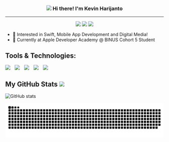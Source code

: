 <!-- Heading -->
<h3 align="center"><img src = "https://raw.githubusercontent.com/MartinHeinz/MartinHeinz/master/wave.gif" width = 30px> Hi there! I'm Kevin Harijanto</h3>

 <!-- About section -->
---

<p align="center">
<a href="https://github.com/kevinharijanto"><img src="https://img.shields.io/github/followers/kevinharijanto?style=social"></a>
<a href="https://www.linkedin.com/in/kevin-harijanto/"><img src="https://img.shields.io/badge/-kevinharijanto-blue?style=flat-square&logo=Linkedin&logoColor=white"></a>
<a href="https://kevin-harijanto.medium.com"><img src="https://img.shields.io/badge/-kevinharijanto-black?style=flat-square&logo=Medium&logoColor=white"></a>
</p>


- 👀 Interested in Swift, Mobile App Development and Digital Media!
- 🌱 Currently at Apple Developer Academy @ BINUS Cohort 5 Student


## Tools & Technologies:

<div style="white-space:nowrap;">
    <img height="35" style="padding-right: 10px" src="https://cdn.jsdelivr.net/gh/devicons/devicon/icons/swift/swift-original.svg" />
    <img height="35" style="padding-right: 10px" src="https://cdn.jsdelivr.net/gh/devicons/devicon/icons/python/python-original.svg" />
    <img height="35" style="padding-right: 10px" src="https://cdn.jsdelivr.net/gh/devicons/devicon/icons/xcode/xcode-original.svg" />
    <img height="35" style="padding-right: 10px" src="https://cdn.jsdelivr.net/gh/devicons/devicon/icons/firebase/firebase-plain.svg" />
    <img height="35" style="padding-right: 10px" src="https://cdn.jsdelivr.net/gh/devicons/devicon/icons/figma/figma-original.svg" />
</div>

 ##  My GitHub Stats <img src = "https://i.pinimg.com/originals/65/c4/f4/65c4f452571be1261e9c623f7da488ac.gif" width = 35px> 

![GitHub stats](https://github-readme-stats.vercel.app/api?username=kevinharijanto&show_icons=true&count_private=true&theme=tokyonight)
 <!-- 
[![GitHub Streak](http://github-readme-streak-stats.herokuapp.com?user=kevinharijanto&theme=vue-dark)](https://git.io/streak-stats)
-->

 <p align="center">
  <img src="https://github.com/DHANOLA/DHANOLA/raw/output/github-contribution-grid-snake.svg" alt="snake"></center>
</p>
